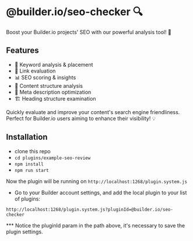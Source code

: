 # @builder.io/seo-checker 🔍

Boost your Builder.io projects' SEO with our powerful analysis tool! 🚀

## Features

- 🎯 Keyword analysis & placement
- 🔗 Link evaluation
- 📊 SEO scoring & insights
- 📝 Content structure analysis
- 📣 Meta description optimization
- 🏗️ Heading structure examination

Quickly evaluate and improve your content's search engine friendliness. Perfect for Builder.io users aiming to enhance their visibility! 💡

## Installation

- clone this repo
- `cd plugins/example-seo-review`
- `npm install`
- `npm run start`

Now the plugin will be running on `http://localhost:1268/plugin.system.js`

- Go to your Builder account settings, and add the local plugin to your list of plugins:

```
http://localhost:1268/plugin.system.js?pluginId=@builder.io/seo-checker
```

*** Notice the pluginId param in the path above, it's necessary to save the plugin settings.

